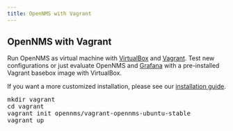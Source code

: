 ```yaml
---
title: OpenNMS with Vagrant
---
```


## OpenNMS with Vagrant

Run OpenNMS as virtual machine with [VirtualBox](https://www.virtualbox.org/) and [Vagrant](https://www.vagrantup.com/).
Test new configurations or just evaluate OpenNMS and [Grafana](http://grafana.org) with a pre-installed Vagrant basebox image with VirtualBox.

If you want a more customized installation, please see our [installation guide](http://docs.opennms.org/opennms/releases/17.0.0/guide-install/guide-install.html).

<pre class="prettyprint">
mkdir vagrant
cd vagrant
vagrant init opennms/vagrant-opennms-ubuntu-stable
vagrant up
</pre>

<script type="text/javascript" src="https://asciinema.org/a/34722.js" id="asciicast-34722" async></script>
